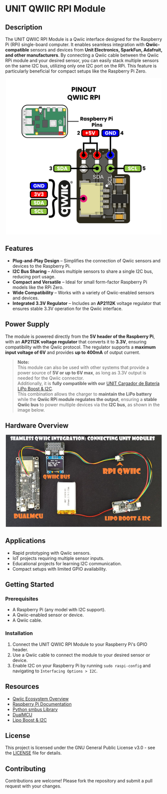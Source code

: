 # UNIT QWIIC RPI Module

## Description

The UNIT QWIIC RPI Module is a Qwiic interface designed for the Raspberry Pi (RPi) single-board computer. It enables seamless integration with **Qwiic-compatible** sensors and devices from **Unit Electronics, SparkFun, Adafruit, and other manufacturers**. By connecting a Qwiic cable between the Qwiic RPi module and your desired sensor, you can easily stack multiple sensors on the same I2C bus, utilizing only one I2C port on the RPi. This feature is particularly beneficial for compact setups like the Raspberry Pi Zero.

<p align="center">
    <img src="./hardware/resources/UE0052-Pinout-QWIIC-RPI.jpg" alt="Qwiic RPi" width="500"/>
</p>

## Features

- **Plug-and-Play Design** – Simplifies the connection of Qwiic sensors and devices to the Raspberry Pi.  
- **I2C Bus Sharing** – Allows multiple sensors to share a single I2C bus, reducing port usage.  
- **Compact and Versatile** – Ideal for small form-factor Raspberry Pi models like the RPi Zero.  
- **Wide Compatibility** – Works with a variety of Qwiic-enabled sensors and devices.  
- **Integrated 3.3V Regulator** – Includes an **AP2112K** voltage regulator that ensures stable 3.3V operation for the Qwiic interface.  

## Power Supply  

The module is powered directly from the **5V header of the Raspberry Pi**, with an **AP2112K voltage regulator** that converts it to **3.3V**, ensuring compatibility with the Qwiic protocol. The regulator supports a **maximum input voltage of 6V** and provides **up to 400mA** of output current.

> **Note:**  
> This module can also be used with other systems that provide a power source of **5V or up to 6V max**, as long as 3.3V output is needed for the Qwiic connector.  
> Additionally, it is **fully compatible with our** [UNIT Cargador de Batería LiPo Boost & I2C](https://uelectronics.com/producto/unit-cargador-de-bateria-lipo-boost-i2c/).  
> This combination allows the charger to **maintain the LiPo battery** while the **Qwiic RPi module regulates the output**, ensuring a **stable Qwiic bus** to power multiple devices via the **I2C bus**, as shown in the image below.  

## Hardware Overview  

<p align="center">
    <img src="./hardware/resources/Integration.jpg" alt="Seamless Qwiic Integration: Qwiic RPi module connected with LiPo Boost I2C Charger, LCD via Qwiic bus adapter, and DualMCU board." width="500"/>
</p>


## Applications

- Rapid prototyping with Qwiic sensors.
- IoT projects requiring multiple sensor inputs.
- Educational projects for learning I2C communication.
- Compact setups with limited GPIO availability.

## Getting Started

### Prerequisites

- A Raspberry Pi (any model with I2C support).
- A Qwiic-enabled sensor or device.
- A Qwiic cable.

### Installation

1. Connect the UNIT QWIIC RPI Module to your Raspberry Pi's GPIO header.
2. Use a Qwiic cable to connect the module to your desired sensor or device.
3. Enable I2C on your Raspberry Pi by running `sudo raspi-config` and navigating to `Interfacing Options > I2C`.
<!-- 
### Example Code

Below is a Python example using the `smbus` library to read data from a Qwiic sensor:

```python
import smbus
import time

# Initialize I2C bus
bus = smbus.SMBus(1)
sensor_address = 0x48  # Replace with your sensor's I2C address

try:
    while True:
        data = bus.read_byte(sensor_address)
        print(f"Sensor Data: {data}")
        time.sleep(1)
except KeyboardInterrupt:
    print("Exiting...")
``` -->

## Resources

- [Qwiic Ecosystem Overview](https://www.sparkfun.com/qwiic)
- [Raspberry Pi Documentation](https://www.raspberrypi.org/documentation/)
- [Python smbus Library](https://pypi.org/project/smbus/)
- [DualMCU](https://uelectronics.com/producto/unit-dualmcu-esp32-rp2040-tarjeta-de-desarrollo/)
- [Lipo Boost & I2C](https://uelectronics.com/producto/unit-cargador-de-bateria-lipo-boost-i2c/)


## License

This project is licensed under the GNU General Public License v3.0 - see the [LICENSE](LICENSE) file for details.

## Contributing

Contributions are welcome! Please fork the repository and submit a pull request with your changes.


